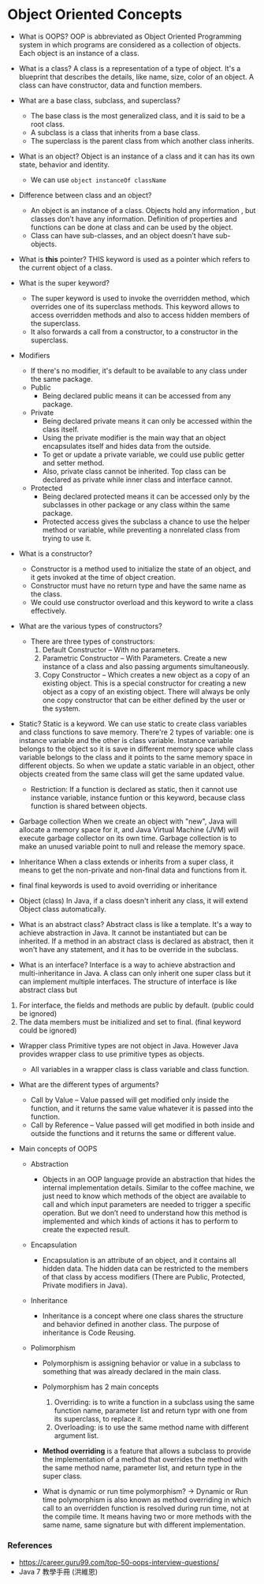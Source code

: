 # Object Oriented Concepts

* What is OOPS?
OOP is abbreviated as Object Oriented Programming system in which programs are considered as a collection of objects. Each object is an instance of a class.

* What is a class?
A class is a representation of a type of object. It's a blueprint that describes the details, like name, size, color of an object. A class can have constructor, data and function members.

* What are a base class, subclass, and superclass?
    * The base class is the most generalized class, and it is said to be a root class.
    * A subclass is a class that inherits from a base class.
    * The superclass is the parent class from which another class inherits.

* What is an object?
Object is an instance of a class and it can has its own state, behavior and identity.
    * We can use `object instanceOf className`

* Difference between class and an object?
    * An object is an instance of a class. Objects hold any information , but classes don’t have any information. Definition of properties and functions can be done at class and can be used by the object.
    * Class can have sub-classes, and an object doesn’t have sub-objects.

* What is **this** pointer?
THIS keyword is used as a pointer which refers to the current object of a class.

* What is the super keyword?
    * The super keyword is used to invoke the overridden method, which overrides one of its superclass methods. This keyword allows to access overridden methods and also to access hidden members of the superclass.
    * It also forwards a call from a constructor, to a constructor in the superclass.

* Modifiers
    * If there's no modifier, it's default to be available to any class under the same package.
    * Public
        * Being declared public means it can be accessed from any package.
    * Private
        * Being declared private means it can only be accessed within the class itself.
        * Using the private modifier is the main way that an object encapsulates itself and hides data from the outside.
        * To get or update a private variable, we could use public getter and setter method. 
        * Also, private class cannot be inherited. Top class can be declared as private while inner class and interface cannot.
    * Protected
        * Being declared protected means it can be accessed only by the subclasses in other package or any class within the same package.
        * Protected access gives the subclass a chance to use the helper method or variable, while preventing a nonrelated class from trying to use it.

* What is a constructor?
    * Constructor is a method used to initialize the state of an object, and it gets invoked at the time of object creation. 
    * Constructor must have no return type and have the same name as the class.
    * We could use constructor overload and this keyword to write a class effectively.

* What are the various types of constructors?
    * There are three types of constructors:
        1. Default Constructor – With no parameters.
        2. Parametric Constructor – With Parameters. Create a new instance of a class and also passing arguments simultaneously.
        3. Copy Constructor – Which creates a new object as a copy of an existing object. This is a special constructor for creating a new object as a copy of an existing object. There will always be only one copy constructor that can be either defined by the user or the system.

* Static?
Static is a keyword.
We can use static to create class variables and class functions to save memory.
There're 2 types of variable: one is instance variable and the other is class variable. Instance variable belongs to the object so it is save in different memory space while class variable belongs to the class and it points to the same memory space in different objects. So when we update a static variable in an object, other objects created from the same class will get the same updated value.
    * Restriction: If a function is declared as static, then it cannot use instance variable, instance funtion or this keyword, because class function is shared between objects.

* Garbage collection
When we create an object with "new", Java will allocate a memory space for it, and Java Virtual Machine (JVM) will execute garbage collector on its own time.
Garbage collection is to make an unused variable point to null and release the memory space.

* Inheritance
When a class extends or inherits from a super class, it means to get the non-private and non-final data and functions from it.

* final
final keywords is used to avoid overriding or inheritance

* Object (class)
In Java, if a class doesn't inherit any class, it will extend Object class automatically.

* What is an abstract class?
Abstract class is like a template. It's a way to achieve abstraction in Java. It cannot be instantiated but can be inherited.
If a method in an abstract class is declared as abstract, then it won't have any statement, and it has to be override in the subclass.

* What is an interface? 
Interface is a way to achieve abstraction and multi-inheritance in Java. A class can only inherit one super class but it can implement multiple interfaces.
The structure of interface is like abstract class but
1. For interface, the fields and methods are public by default. (public could be ignored)
1. The data members must be initialized and set to final. (final keyword could be ignored)

* Wrapper class
Primitive types are not object in Java. However Java provides wrapper class to use primitive types as objects.
    * All variables in a wrapper class is class variable and class function.

* What are the different types of arguments?
    * Call by Value – Value passed will get modified only inside the function, and it returns the same value whatever it is passed into the function.
    * Call by Reference – Value passed will get modified in both inside and outside the functions and it returns the same or different value.

* Main concepts of OOPS
    * Abstraction
        * Objects in an OOP language provide an abstraction that hides the internal implementation details. Similar to the coffee machine, we just need to know which methods of the object are available to call and which input parameters are needed to trigger a specific operation. But we don’t need to understand how this method is implemented and which kinds of actions it has to perform to create the expected result.

    * Encapsulation
        * Encapsulation is an attribute of an object, and it contains all hidden data. The hidden data can be restricted to the members of that class by access modifiers (There are Public, Protected, Private modifiers in Java).

    * Inheritance
        * Inheritance is a concept where one class shares the structure and behavior defined in another class. The purpose of inheritance is Code Reusing.

    * Polimorphism
        * Polymorphism is assigning behavior or value in a subclass to something that was already declared in the main class.

        * Polymorphism has 2 main concepts
            1. Overriding: is to write a function in a subclass using the same function name, parameter list and return typr with one from its superclass, to replace it.
            2. Overloading: is to use the same method name with different argument list.

        * **Method overriding** is a feature that allows a subclass to provide the implementation of a method that overrides the method with the same method name, parameter list, and return type in the super class.

        * What is dynamic or run time polymorphism? -> Dynamic or Run time polymorphism is also known as method overriding in which call to an overridden function is resolved during run time, not at the compile time. It means having two or more methods with the same name, same signature but with different implementation.


### References
* https://career.guru99.com/top-50-oops-interview-questions/
* Java 7 教學手冊 (洪維恩)
